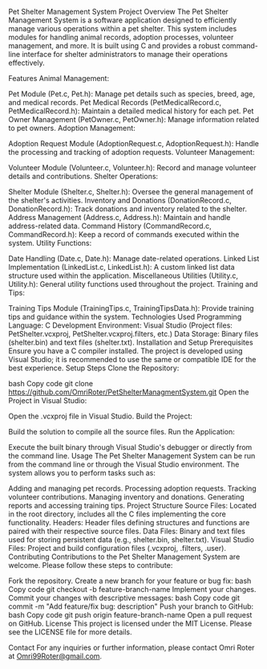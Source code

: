 Pet Shelter Management System
Project Overview
The Pet Shelter Management System is a software application designed to efficiently manage various operations within a pet shelter. This system includes modules for handling animal records, adoption processes, volunteer management, and more. It is built using C and provides a robust command-line interface for shelter administrators to manage their operations effectively.

Features
Animal Management:

Pet Module (Pet.c, Pet.h): Manage pet details such as species, breed, age, and medical records.
Pet Medical Records (PetMedicalRecord.c, PetMedicalRecord.h): Maintain a detailed medical history for each pet.
Pet Owner Management (PetOwner.c, PetOwner.h): Manage information related to pet owners.
Adoption Management:

Adoption Request Module (AdoptionRequest.c, AdoptionRequest.h): Handle the processing and tracking of adoption requests.
Volunteer Management:

Volunteer Module (Volunteer.c, Volunteer.h): Record and manage volunteer details and contributions.
Shelter Operations:

Shelter Module (Shelter.c, Shelter.h): Oversee the general management of the shelter's activities.
Inventory and Donations (DonationRecord.c, DonationRecord.h): Track donations and inventory related to the shelter.
Address Management (Address.c, Address.h): Maintain and handle address-related data.
Command History (CommandRecord.c, CommandRecord.h): Keep a record of commands executed within the system.
Utility Functions:

Date Handling (Date.c, Date.h): Manage date-related operations.
Linked List Implementation (LinkedList.c, LinkedList.h): A custom linked list data structure used within the application.
Miscellaneous Utilities (Utility.c, Utility.h): General utility functions used throughout the project.
Training and Tips:

Training Tips Module (TrainingTips.c, TrainingTipsData.h): Provide training tips and guidance within the system.
Technologies Used
Programming Language: C
Development Environment: Visual Studio (Project files: PetShelter.vcxproj, PetShelter.vcxproj.filters, etc.)
Data Storage: Binary files (shelter.bin) and text files (shelter.txt).
Installation and Setup
Prerequisites
Ensure you have a C compiler installed.
The project is developed using Visual Studio; it is recommended to use the same or compatible IDE for the best experience.
Setup Steps
Clone the Repository:

bash
Copy code
git clone https://github.com/OmriRoter/PetShelterManagmentSystem.git
Open the Project in Visual Studio:

Open the .vcxproj file in Visual Studio.
Build the Project:

Build the solution to compile all the source files.
Run the Application:

Execute the built binary through Visual Studio's debugger or directly from the command line.
Usage
The Pet Shelter Management System can be run from the command line or through the Visual Studio environment. The system allows you to perform tasks such as:

Adding and managing pet records.
Processing adoption requests.
Tracking volunteer contributions.
Managing inventory and donations.
Generating reports and accessing training tips.
Project Structure
Source Files: Located in the root directory, includes all the C files implementing the core functionality.
Headers: Header files defining structures and functions are paired with their respective source files.
Data Files: Binary and text files used for storing persistent data (e.g., shelter.bin, shelter.txt).
Visual Studio Files: Project and build configuration files (.vcxproj, .filters, .user).
Contributing
Contributions to the Pet Shelter Management System are welcome. Please follow these steps to contribute:

Fork the repository.
Create a new branch for your feature or bug fix:
bash
Copy code
git checkout -b feature-branch-name
Implement your changes.
Commit your changes with descriptive messages:
bash
Copy code
git commit -m "Add feature/fix bug: description"
Push your branch to GitHub:
bash
Copy code
git push origin feature-branch-name
Open a pull request on GitHub.
License
This project is licensed under the MIT License. Please see the LICENSE file for more details.

Contact
For any inquiries or further information, please contact Omri Roter at Omri99Roter@gmail.com.
